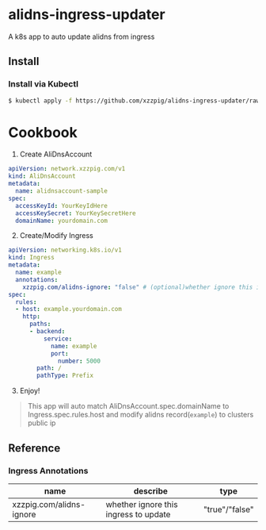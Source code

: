 # alidns-ingress-updater
A k8s app to auto update alidns from ingress

## Install

### Install via Kubectl
```bash
$ kubectl apply -f https://github.com/xzzpig/alidns-ingress-updater/raw/main/deploy/bundle.yaml
```


# Cookbook
1. Create AliDnsAccount
```yaml
apiVersion: network.xzzpig.com/v1
kind: AliDnsAccount
metadata:
  name: alidnsaccount-sample
spec:
  accessKeyId: YourKeyIdHere
  accessKeySecret: YourKeySecretHere
  domainName: yourdomain.com
```

2. Create/Modify Ingress
```yaml
apiVersion: networking.k8s.io/v1
kind: Ingress
metadata:
  name: example
  annotations:
    xzzpig.com/alidns-ignore: "false" # (optional)whether ignore this ingress to update
spec:
  rules:
  - host: example.yourdomain.com
    http:
      paths:
      - backend:
          service:
            name: example
            port:
              number: 5000
        path: /
        pathType: Prefix
```
3. Enjoy!
> This app will auto match AliDnsAccount.spec.domainName to Ingress.spec.rules.host and modify alidns record(`example`) to clusters public ip

## Reference
### Ingress Annotations
| name | describe | type |
| ---- | -------- | ---- |
| xzzpig.com/alidns-ignore | whether ignore this ingress to update | "true"/"false" |